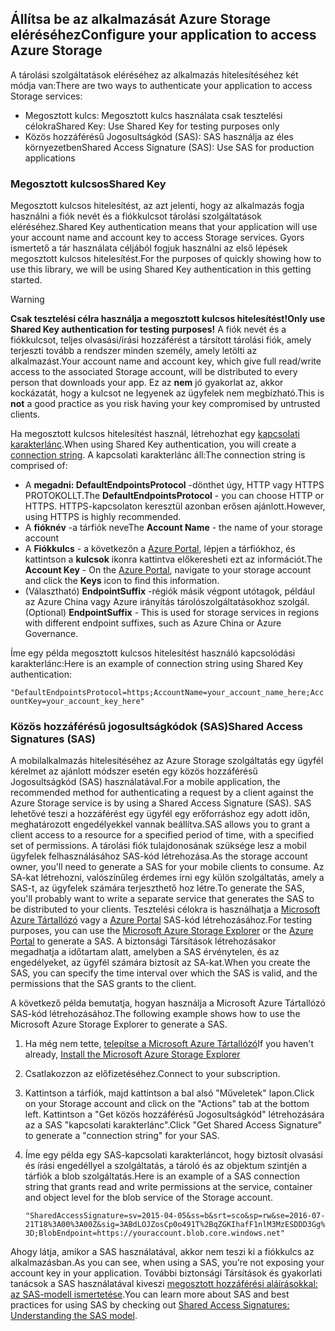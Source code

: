 ## <a name="configure-your-application-to-access-azure-storage"></a><span data-ttu-id="fc9dc-101">Állítsa be az alkalmazását Azure Storage eléréséhez</span><span class="sxs-lookup"><span data-stu-id="fc9dc-101">Configure your application to access Azure Storage</span></span>
<span data-ttu-id="fc9dc-102">A tárolási szolgáltatások eléréséhez az alkalmazás hitelesítéséhez két módja van:</span><span class="sxs-lookup"><span data-stu-id="fc9dc-102">There are two ways to authenticate your application to access Storage services:</span></span>

* <span data-ttu-id="fc9dc-103">Megosztott kulcs: Megosztott kulcs használata csak tesztelési célokra</span><span class="sxs-lookup"><span data-stu-id="fc9dc-103">Shared Key: Use Shared Key for testing purposes only</span></span>
* <span data-ttu-id="fc9dc-104">Közös hozzáférésű Jogosultságkód (SAS): SAS használja az éles környezetben</span><span class="sxs-lookup"><span data-stu-id="fc9dc-104">Shared Access Signature (SAS): Use SAS for production applications</span></span>

### <a name="shared-key"></a><span data-ttu-id="fc9dc-105">Megosztott kulcsos</span><span class="sxs-lookup"><span data-stu-id="fc9dc-105">Shared Key</span></span>
<span data-ttu-id="fc9dc-106">Megosztott kulcsos hitelesítést, az azt jelenti, hogy az alkalmazás fogja használni a fiók nevét és a fiókkulcsot tárolási szolgáltatások eléréséhez.</span><span class="sxs-lookup"><span data-stu-id="fc9dc-106">Shared Key authentication means that your application will use your account name and account key to access Storage services.</span></span> <span data-ttu-id="fc9dc-107">Gyors ismertető a tár használata céljából fogjuk használni az első lépések megosztott kulcsos hitelesítést.</span><span class="sxs-lookup"><span data-stu-id="fc9dc-107">For the purposes of quickly showing how to use this library, we will be using Shared Key authentication in this getting started.</span></span>

> [!WARNING] 
> <span data-ttu-id="fc9dc-108">**Csak tesztelési célra használja a megosztott kulcsos hitelesítést!**</span><span class="sxs-lookup"><span data-stu-id="fc9dc-108">**Only use Shared Key authentication for testing purposes!**</span></span> <span data-ttu-id="fc9dc-109">A fiók nevét és a fiókkulcsot, teljes olvasási/írási hozzáférést a társított tárolási fiók, amely terjeszti tovább a rendszer minden személy, amely letölti az alkalmazást.</span><span class="sxs-lookup"><span data-stu-id="fc9dc-109">Your account name and account key, which give full read/write access to the associated Storage account, will be distributed to every person that downloads your app.</span></span> <span data-ttu-id="fc9dc-110">Ez az **nem** jó gyakorlat az, akkor kockázatát, hogy a kulcsot ne legyenek az ügyfelek nem megbízható.</span><span class="sxs-lookup"><span data-stu-id="fc9dc-110">This is **not** a good practice as you risk having your key compromised by untrusted clients.</span></span>
> 
> 

<span data-ttu-id="fc9dc-111">Ha megosztott kulcsos hitelesítést használ, létrehozhat egy [kapcsolati karakterlánc](../articles/storage/common/storage-configure-connection-string.md).</span><span class="sxs-lookup"><span data-stu-id="fc9dc-111">When using Shared Key authentication, you will create a [connection string](../articles/storage/common/storage-configure-connection-string.md).</span></span> <span data-ttu-id="fc9dc-112">A kapcsolati karakterlánc áll:</span><span class="sxs-lookup"><span data-stu-id="fc9dc-112">The connection string is comprised of:</span></span>  

* <span data-ttu-id="fc9dc-113">A **megadni: DefaultEndpointsProtocol** -dönthet úgy, HTTP vagy HTTPS PROTOKOLLT.</span><span class="sxs-lookup"><span data-stu-id="fc9dc-113">The **DefaultEndpointsProtocol** - you can choose HTTP or HTTPS.</span></span> <span data-ttu-id="fc9dc-114">HTTPS-kapcsolaton keresztül azonban erősen ajánlott.</span><span class="sxs-lookup"><span data-stu-id="fc9dc-114">However, using HTTPS is highly recommended.</span></span>
* <span data-ttu-id="fc9dc-115">A **fióknév** -a tárfiók neve</span><span class="sxs-lookup"><span data-stu-id="fc9dc-115">The **Account Name** - the name of your storage account</span></span>
* <span data-ttu-id="fc9dc-116">A **Fiókkulcs** - a következőn a [Azure Portal](https://portal.azure.com), lépjen a tárfiókhoz, és kattintson a **kulcsok** ikonra kattintva előkeresheti ezt az információt.</span><span class="sxs-lookup"><span data-stu-id="fc9dc-116">The **Account Key** - On the [Azure Portal](https://portal.azure.com), navigate to your storage account and click the **Keys** icon to find this information.</span></span>
* <span data-ttu-id="fc9dc-117">(Választható) **EndpointSuffix** -régiók másik végpont utótagok, például az Azure China vagy Azure irányítás tárolószolgáltatásokhoz szolgál.</span><span class="sxs-lookup"><span data-stu-id="fc9dc-117">(Optional) **EndpointSuffix** - This is used for storage services in regions with different endpoint suffixes, such as Azure China or Azure Governance.</span></span>

<span data-ttu-id="fc9dc-118">Íme egy példa megosztott kulcsos hitelesítést használó kapcsolódási karakterlánc:</span><span class="sxs-lookup"><span data-stu-id="fc9dc-118">Here is an example of connection string using Shared Key authentication:</span></span>

`"DefaultEndpointsProtocol=https;AccountName=your_account_name_here;AccountKey=your_account_key_here"`

### <a name="shared-access-signatures-sas"></a><span data-ttu-id="fc9dc-119">Közös hozzáférésű jogosultságkódok (SAS)</span><span class="sxs-lookup"><span data-stu-id="fc9dc-119">Shared Access Signatures (SAS)</span></span>
<span data-ttu-id="fc9dc-120">A mobilalkalmazás hitelesítéséhez az Azure Storage szolgáltatás egy ügyfél kérelmet az ajánlott módszer esetén egy közös hozzáférésű Jogosultságkód (SAS) használatával.</span><span class="sxs-lookup"><span data-stu-id="fc9dc-120">For a mobile application, the recommended method for authenticating a request by a client against the Azure Storage service is by using a Shared Access Signature (SAS).</span></span> <span data-ttu-id="fc9dc-121">SAS lehetővé teszi a hozzáférést egy ügyfél egy erőforráshoz egy adott időn, meghatározott engedélyekkel vannak beállítva.</span><span class="sxs-lookup"><span data-stu-id="fc9dc-121">SAS allows you to grant a client access to a resource for a specified period of time, with a specified set of permissions.</span></span>
<span data-ttu-id="fc9dc-122">A tárolási fiók tulajdonosának szüksége lesz a mobil ügyfelek felhasználásához SAS-kód létrehozása.</span><span class="sxs-lookup"><span data-stu-id="fc9dc-122">As the storage account owner, you'll need to generate a SAS for your mobile clients to consume.</span></span> <span data-ttu-id="fc9dc-123">Az SA-kat létrehozni, valószínűleg érdemes írni egy külön szolgáltatás, amely a SAS-t, az ügyfelek számára terjeszthető hoz létre.</span><span class="sxs-lookup"><span data-stu-id="fc9dc-123">To generate the SAS, you'll probably want to write a separate service that generates the SAS to be distributed to your clients.</span></span> <span data-ttu-id="fc9dc-124">Tesztelési célokra is használhatja a [Microsoft Azure Tártallózó](http://storageexplorer.com) vagy a [Azure Portal](https://portal.azure.com) SAS-kód létrehozásához.</span><span class="sxs-lookup"><span data-stu-id="fc9dc-124">For testing purposes, you can use the [Microsoft Azure Storage Explorer](http://storageexplorer.com) or the [Azure Portal](https://portal.azure.com) to generate a SAS.</span></span> <span data-ttu-id="fc9dc-125">A biztonsági Társítások létrehozásakor megadhatja a időtartam alatt, amelyben a SAS érvénytelen, és az engedélyeket, az ügyfél számára biztosít az SA-kat.</span><span class="sxs-lookup"><span data-stu-id="fc9dc-125">When you create the SAS, you can specify the time interval over which the SAS is valid, and the permissions that the SAS grants to the client.</span></span>

<span data-ttu-id="fc9dc-126">A következő példa bemutatja, hogyan használja a Microsoft Azure Tártallózó SAS-kód létrehozásához.</span><span class="sxs-lookup"><span data-stu-id="fc9dc-126">The following example shows how to use the Microsoft Azure Storage Explorer to generate a SAS.</span></span>

1. <span data-ttu-id="fc9dc-127">Ha még nem tette, [telepítse a Microsoft Azure Tártallózó](http://storageexplorer.com)</span><span class="sxs-lookup"><span data-stu-id="fc9dc-127">If you haven't already, [Install the Microsoft Azure Storage Explorer](http://storageexplorer.com)</span></span>
2. <span data-ttu-id="fc9dc-128">Csatlakozzon az előfizetéséhez.</span><span class="sxs-lookup"><span data-stu-id="fc9dc-128">Connect to your subscription.</span></span>
3. <span data-ttu-id="fc9dc-129">Kattintson a tárfiók, majd kattintson a bal alsó "Műveletek" lapon.</span><span class="sxs-lookup"><span data-stu-id="fc9dc-129">Click on your Storage account and click on the "Actions" tab at the bottom left.</span></span> <span data-ttu-id="fc9dc-130">Kattintson a "Get közös hozzáférésű Jogosultságkód" létrehozására az a SAS "kapcsolati karakterlánc".</span><span class="sxs-lookup"><span data-stu-id="fc9dc-130">Click "Get Shared Access Signature" to generate a "connection string" for your SAS.</span></span>
4. <span data-ttu-id="fc9dc-131">Íme egy példa egy SAS-kapcsolati karakterláncot, hogy biztosít olvasási és írási engedéllyel a szolgáltatás, a tároló és az objektum szintjén a tárfiók a blob szolgáltatás.</span><span class="sxs-lookup"><span data-stu-id="fc9dc-131">Here is an example of a SAS connection string that grants read and write permissions at the service, container and object level for the blob service of the Storage account.</span></span>
   
   `"SharedAccessSignature=sv=2015-04-05&ss=b&srt=sco&sp=rw&se=2016-07-21T18%3A00%3A00Z&sig=3ABdLOJZosCp0o491T%2BqZGKIhafF1nlM3MzESDDD3Gg%3D;BlobEndpoint=https://youraccount.blob.core.windows.net"`

<span data-ttu-id="fc9dc-132">Ahogy látja, amikor a SAS használatával, akkor nem teszi ki a fiókkulcs az alkalmazásban.</span><span class="sxs-lookup"><span data-stu-id="fc9dc-132">As you can see, when using a SAS, you’re not exposing your account key in your application.</span></span> <span data-ttu-id="fc9dc-133">További biztonsági Társítások és gyakorlati tanácsok a SAS használatával kiveszi [megosztott hozzáférési aláírásokkal: az SAS-modell ismertetése](../articles/storage/common/storage-dotnet-shared-access-signature-part-1.md).</span><span class="sxs-lookup"><span data-stu-id="fc9dc-133">You can learn more about SAS and best practices for using SAS by checking out [Shared Access Signatures: Understanding the SAS model](../articles/storage/common/storage-dotnet-shared-access-signature-part-1.md).</span></span>

